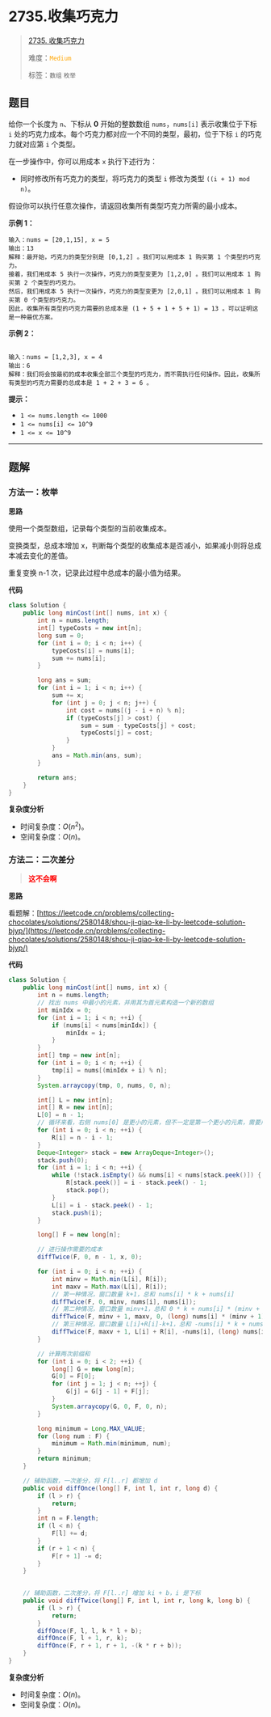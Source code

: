 # 2735.收集巧克力

> [2735. 收集巧克力](https://leetcode.cn/problems/collecting-chocolates/)
>
> 难度：<font color=orange>`Medium`</font>
>
> 标签：`数组` `枚举`

## 题目

给你一个长度为 `n`、下标从 **0** 开始的整数数组 `nums`，`nums[i]` 表示收集位于下标 `i` 处的巧克力成本。每个巧克力都对应一个不同的类型，最初，位于下标 `i` 的巧克力就对应第 `i` 个类型。

在一步操作中，你可以用成本 `x` 执行下述行为：

* 同时修改所有巧克力的类型，将巧克力的类型 `i` 修改为类型 `((i + 1) mod n)`。

假设你可以执行任意次操作，请返回收集所有类型巧克力所需的最小成本。

**示例 1：**

```
输入：nums = [20,1,15], x = 5
输出：13
解释：最开始，巧克力的类型分别是 [0,1,2] 。我们可以用成本 1 购买第 1 个类型的巧克力。
接着，我们用成本 5 执行一次操作，巧克力的类型变更为 [1,2,0] 。我们可以用成本 1 购买第 2 个类型的巧克力。
然后，我们用成本 5 执行一次操作，巧克力的类型变更为 [2,0,1] 。我们可以用成本 1 购买第 0 个类型的巧克力。
因此，收集所有类型的巧克力需要的总成本是 (1 + 5 + 1 + 5 + 1) = 13 。可以证明这是一种最优方案。
```

**示例 2：**

```

输入：nums = [1,2,3], x = 4
输出：6
解释：我们将会按最初的成本收集全部三个类型的巧克力，而不需执行任何操作。因此，收集所有类型的巧克力需要的总成本是 1 + 2 + 3 = 6 。
```

**提示：**

* `1 <= nums.length <= 1000`
* `1 <= nums[i] <= 10^9`
* `1 <= x <= 10^9`

--------------------

## 题解

### 方法一：枚举

**思路**

使用一个类型数组，记录每个类型的当前收集成本。

变换类型，总成本增加 x，判断每个类型的收集成本是否减小，如果减小则将总成本减去变化的差值。

重复变换 n-1 次，记录此过程中总成本的最小值为结果。

**代码**

```java
class Solution {
    public long minCost(int[] nums, int x) {
        int n = nums.length;
        int[] typeCosts = new int[n];
        long sum = 0;
        for (int i = 0; i < n; i++) {
            typeCosts[i] = nums[i];
            sum += nums[i];
        }

        long ans = sum;
        for (int i = 1; i < n; i++) {
            sum += x;
            for (int j = 0; j < n; j++) {
                int cost = nums[(j - i + n) % n];
                if (typeCosts[j] > cost) {
                    sum = sum - typeCosts[j] + cost;
                    typeCosts[j] = cost;
                }
            }
            ans = Math.min(ans, sum);
        }

        return ans;
    }
}
```

**复杂度分析**

- 时间复杂度：$O(n^2)$。
- 空间复杂度：$O(n)$。

### 方法二：二次差分

> <font color=red>**这不会啊**</font>

**思路**

看题解：[https://leetcode.cn/problems/collecting-chocolates/solutions/2580148/shou-ji-qiao-ke-li-by-leetcode-solution-bjyp/](https://leetcode.cn/problems/collecting-chocolates/solutions/2580148/shou-ji-qiao-ke-li-by-leetcode-solution-bjyp/)

**代码**

```java
class Solution {
    public long minCost(int[] nums, int x) {
        int n = nums.length;
        // 找出 nums 中最小的元素，并用其为首元素构造一个新的数组
        int minIdx = 0;
        for (int i = 1; i < n; ++i) {
            if (nums[i] < nums[minIdx]) {
                minIdx = i;
            }
        }
        int[] tmp = new int[n];
        for (int i = 0; i < n; ++i) {
            tmp[i] = nums[(minIdx + i) % n];
        }
        System.arraycopy(tmp, 0, nums, 0, n);

        int[] L = new int[n];
        int[] R = new int[n];
        L[0] = n - 1;
        // 循环来看，右侧 nums[0] 是更小的元素，但不一定是第一个更小的元素，需要用单调栈计算得到
        for (int i = 0; i < n; ++i) {
            R[i] = n - i - 1;
        }
        Deque<Integer> stack = new ArrayDeque<Integer>();
        stack.push(0);
        for (int i = 1; i < n; ++i) {
            while (!stack.isEmpty() && nums[i] < nums[stack.peek()]) {
                R[stack.peek()] = i - stack.peek() - 1;
                stack.pop();
            }
            L[i] = i - stack.peek() - 1;
            stack.push(i);
        }

        long[] F = new long[n];

        // 进行操作需要的成本
        diffTwice(F, 0, n - 1, x, 0);

        for (int i = 0; i < n; ++i) {
            int minv = Math.min(L[i], R[i]);
            int maxv = Math.max(L[i], R[i]);
            // 第一种情况，窗口数量 k+1，总和 nums[i] * k + nums[i]
            diffTwice(F, 0, minv, nums[i], nums[i]);
            // 第二种情况，窗口数量 minv+1，总和 0 * k + nums[i] * (minv + 1)
            diffTwice(F, minv + 1, maxv, 0, (long) nums[i] * (minv + 1));
            // 第三种情况，窗口数量 L[i]+R[i]-k+1，总和 -nums[i] * k + nums[i] * (L[i] + R[i] + 1)
            diffTwice(F, maxv + 1, L[i] + R[i], -nums[i], (long) nums[i] * (L[i] + R[i] + 1));
        }

        // 计算两次前缀和
        for (int i = 0; i < 2; ++i) {
            long[] G = new long[n];
            G[0] = F[0];
            for (int j = 1; j < n; ++j) {
                G[j] = G[j - 1] + F[j];
            }
            System.arraycopy(G, 0, F, 0, n);
        }

        long minimum = Long.MAX_VALUE;
        for (long num : F) {
            minimum = Math.min(minimum, num);
        }
        return minimum;
    }

    // 辅助函数，一次差分，将 F[l..r] 都增加 d
    public void diffOnce(long[] F, int l, int r, long d) {
        if (l > r) {
            return;
        }
        int n = F.length;
        if (l < n) {
            F[l] += d;
        }
        if (r + 1 < n) {
            F[r + 1] -= d;
        }
    }

    
    // 辅助函数，二次差分，将 F[l..r] 增加 ki + b，i 是下标
    public void diffTwice(long[] F, int l, int r, long k, long b) {
        if (l > r) {
            return;
        }
        diffOnce(F, l, l, k * l + b);
        diffOnce(F, l + 1, r, k);
        diffOnce(F, r + 1, r + 1, -(k * r + b));
    }
}
```

**复杂度分析**

- 时间复杂度：$O(n)$。
- 空间复杂度：$O(n)$。
